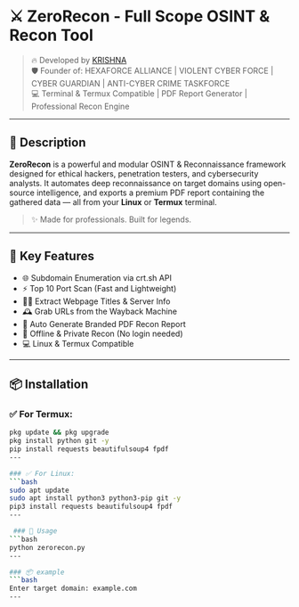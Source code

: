 # ⚔️ ZeroRecon - Full Scope OSINT & Recon Tool

> 🔥 Developed by [KRISHNA](https://github.com/rootkrishna)  
> 🛡️ Founder of: HEXAFORCE ALLIANCE | VIOLENT CYBER FORCE | CYBER GUARDIAN | ANTI-CYBER CRIME TASKFORCE  
> 💻 Terminal & Termux Compatible | PDF Report Generator | Professional Recon Engine

---

## 📖 Description

**ZeroRecon** is a powerful and modular OSINT & Reconnaissance framework designed for ethical hackers, penetration testers, and cybersecurity analysts. It automates deep reconnaissance on target domains using open-source intelligence, and exports a premium PDF report containing the gathered data — all from your **Linux** or **Termux** terminal.

> ✨ Made for professionals. Built for legends.

---

## 🧠 Key Features

- 🌐 Subdomain Enumeration via crt.sh API  
- ⚡ Top 10 Port Scan (Fast and Lightweight)  
- 🕵️‍♂️ Extract Webpage Titles & Server Info  
- 🕰️ Grab URLs from the Wayback Machine  
- 📝 Auto Generate Branded PDF Recon Report  
- 🔐 Offline & Private Recon (No login needed)  
- 💻 Linux & Termux Compatible

---

## 📦 Installation

### ✅ For Termux:
```bash
pkg update && pkg upgrade
pkg install python git -y
pip install requests beautifulsoup4 fpdf
---

### ✅ For Linux:
```bash
sudo apt update
sudo apt install python3 python3-pip git -y
pip3 install requests beautifulsoup4 fpdf
---

 ### 🚀 Usage
```bash
python zerorecon.py
---

### 📦 example
```bash
Enter target domain: example.com
---
